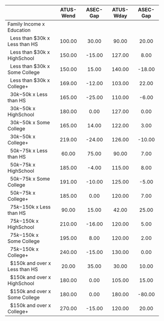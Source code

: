 
|                      |    ATUS-Wend |     ASEC-Gap |    ATUS-Wday |     ASEC-Gap |
| -------------------- | :----------: | :----------: | :----------: | :----------: |
| Family Income x Education |              |              |              |              |
| &nbsp;&nbsp;Less than $30k x Less than HS |       100.00 |        30.00 |        90.00 |        20.00 |
| &nbsp;&nbsp;Less than $30k x HighSchool |       150.00 |       -15.00 |       127.00 |         8.00 |
| &nbsp;&nbsp;Less than $30k x Some College |       150.00 |        15.00 |       140.00 |       -18.00 |
| &nbsp;&nbsp;Less than $30k x College+ |       169.00 |       -12.00 |       103.00 |        22.00 |
| &nbsp;&nbsp;$30k-$50k x Less than HS |       165.00 |       -25.00 |       110.00 |        -6.00 |
| &nbsp;&nbsp;$30k-$50k x HighSchool |       180.00 |         0.00 |       127.00 |         0.00 |
| &nbsp;&nbsp;$30k-$50k x Some College |       165.00 |        14.00 |       122.00 |         3.00 |
| &nbsp;&nbsp;$30k-$50k x College+ |       219.00 |       -24.00 |       126.00 |       -10.00 |
| &nbsp;&nbsp;$50k-$75k x Less than HS |        60.00 |        75.00 |        90.00 |         7.00 |
| &nbsp;&nbsp;$50k-$75k x HighSchool |       185.00 |        -4.00 |       115.00 |         8.00 |
| &nbsp;&nbsp;$50k-$75k x Some College |       191.00 |       -10.00 |       125.00 |        -5.00 |
| &nbsp;&nbsp;$50k-$75k x College+ |       185.00 |         0.00 |       120.00 |         7.00 |
| &nbsp;&nbsp;$75k-$150k x Less than HS |        90.00 |        15.00 |        42.00 |        25.00 |
| &nbsp;&nbsp;$75k-$150k x HighSchool |       210.00 |       -16.00 |       120.00 |         5.00 |
| &nbsp;&nbsp;$75k-$150k x Some College |       195.00 |         8.00 |       120.00 |         2.00 |
| &nbsp;&nbsp;$75k-$150k x College+ |       240.00 |       -15.00 |       130.00 |         0.00 |
| &nbsp;&nbsp;$150k and over x Less than HS |        20.00 |        35.00 |        30.00 |        10.00 |
| &nbsp;&nbsp;$150k and over x HighSchool |       180.00 |         0.00 |       105.00 |        15.00 |
| &nbsp;&nbsp;$150k and over x Some College |       180.00 |         0.00 |       180.00 |       -80.00 |
| &nbsp;&nbsp;$150k and over x College+ |       270.00 |       -15.00 |       120.00 |        20.00 |

